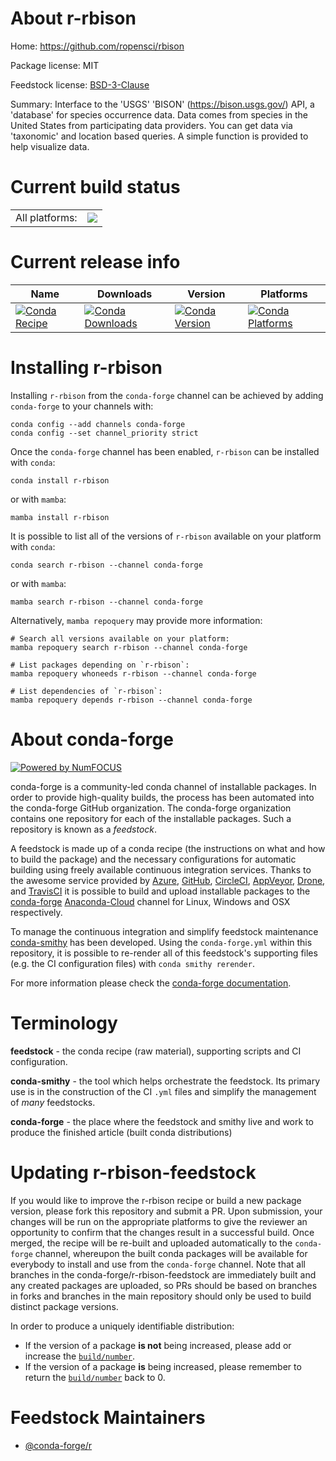 About r-rbison
==============

Home: https://github.com/ropensci/rbison

Package license: MIT

Feedstock license: [BSD-3-Clause](https://github.com/conda-forge/r-rbison-feedstock/blob/main/LICENSE.txt)

Summary: Interface to the 'USGS' 'BISON' (<https://bison.usgs.gov/>) API, a 'database' for species occurrence data. Data comes from species in the United States from participating data providers. You can get data via 'taxonomic' and location based queries. A simple function is provided to help visualize data.

Current build status
====================


<table><tr><td>All platforms:</td>
    <td>
      <a href="https://dev.azure.com/conda-forge/feedstock-builds/_build/latest?definitionId=7491&branchName=main">
        <img src="https://dev.azure.com/conda-forge/feedstock-builds/_apis/build/status/r-rbison-feedstock?branchName=main">
      </a>
    </td>
  </tr>
</table>

Current release info
====================

| Name | Downloads | Version | Platforms |
| --- | --- | --- | --- |
| [![Conda Recipe](https://img.shields.io/badge/recipe-r--rbison-green.svg)](https://anaconda.org/conda-forge/r-rbison) | [![Conda Downloads](https://img.shields.io/conda/dn/conda-forge/r-rbison.svg)](https://anaconda.org/conda-forge/r-rbison) | [![Conda Version](https://img.shields.io/conda/vn/conda-forge/r-rbison.svg)](https://anaconda.org/conda-forge/r-rbison) | [![Conda Platforms](https://img.shields.io/conda/pn/conda-forge/r-rbison.svg)](https://anaconda.org/conda-forge/r-rbison) |

Installing r-rbison
===================

Installing `r-rbison` from the `conda-forge` channel can be achieved by adding `conda-forge` to your channels with:

```
conda config --add channels conda-forge
conda config --set channel_priority strict
```

Once the `conda-forge` channel has been enabled, `r-rbison` can be installed with `conda`:

```
conda install r-rbison
```

or with `mamba`:

```
mamba install r-rbison
```

It is possible to list all of the versions of `r-rbison` available on your platform with `conda`:

```
conda search r-rbison --channel conda-forge
```

or with `mamba`:

```
mamba search r-rbison --channel conda-forge
```

Alternatively, `mamba repoquery` may provide more information:

```
# Search all versions available on your platform:
mamba repoquery search r-rbison --channel conda-forge

# List packages depending on `r-rbison`:
mamba repoquery whoneeds r-rbison --channel conda-forge

# List dependencies of `r-rbison`:
mamba repoquery depends r-rbison --channel conda-forge
```


About conda-forge
=================

[![Powered by
NumFOCUS](https://img.shields.io/badge/powered%20by-NumFOCUS-orange.svg?style=flat&colorA=E1523D&colorB=007D8A)](https://numfocus.org)

conda-forge is a community-led conda channel of installable packages.
In order to provide high-quality builds, the process has been automated into the
conda-forge GitHub organization. The conda-forge organization contains one repository
for each of the installable packages. Such a repository is known as a *feedstock*.

A feedstock is made up of a conda recipe (the instructions on what and how to build
the package) and the necessary configurations for automatic building using freely
available continuous integration services. Thanks to the awesome service provided by
[Azure](https://azure.microsoft.com/en-us/services/devops/), [GitHub](https://github.com/),
[CircleCI](https://circleci.com/), [AppVeyor](https://www.appveyor.com/),
[Drone](https://cloud.drone.io/welcome), and [TravisCI](https://travis-ci.com/)
it is possible to build and upload installable packages to the
[conda-forge](https://anaconda.org/conda-forge) [Anaconda-Cloud](https://anaconda.org/)
channel for Linux, Windows and OSX respectively.

To manage the continuous integration and simplify feedstock maintenance
[conda-smithy](https://github.com/conda-forge/conda-smithy) has been developed.
Using the ``conda-forge.yml`` within this repository, it is possible to re-render all of
this feedstock's supporting files (e.g. the CI configuration files) with ``conda smithy rerender``.

For more information please check the [conda-forge documentation](https://conda-forge.org/docs/).

Terminology
===========

**feedstock** - the conda recipe (raw material), supporting scripts and CI configuration.

**conda-smithy** - the tool which helps orchestrate the feedstock.
                   Its primary use is in the construction of the CI ``.yml`` files
                   and simplify the management of *many* feedstocks.

**conda-forge** - the place where the feedstock and smithy live and work to
                  produce the finished article (built conda distributions)


Updating r-rbison-feedstock
===========================

If you would like to improve the r-rbison recipe or build a new
package version, please fork this repository and submit a PR. Upon submission,
your changes will be run on the appropriate platforms to give the reviewer an
opportunity to confirm that the changes result in a successful build. Once
merged, the recipe will be re-built and uploaded automatically to the
`conda-forge` channel, whereupon the built conda packages will be available for
everybody to install and use from the `conda-forge` channel.
Note that all branches in the conda-forge/r-rbison-feedstock are
immediately built and any created packages are uploaded, so PRs should be based
on branches in forks and branches in the main repository should only be used to
build distinct package versions.

In order to produce a uniquely identifiable distribution:
 * If the version of a package **is not** being increased, please add or increase
   the [``build/number``](https://docs.conda.io/projects/conda-build/en/latest/resources/define-metadata.html#build-number-and-string).
 * If the version of a package **is** being increased, please remember to return
   the [``build/number``](https://docs.conda.io/projects/conda-build/en/latest/resources/define-metadata.html#build-number-and-string)
   back to 0.

Feedstock Maintainers
=====================

* [@conda-forge/r](https://github.com/conda-forge/r/)

